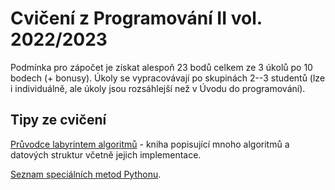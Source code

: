 # Cvičení z Programování II vol. 2022/2023

Podmínka pro zápočet je získat alespoň 23 bodů celkem ze 3 úkolů po 10 bodech (+ bonusy). Úkoly se vypracovávají po skupinách 2--3 studentů (lze i individuálně, ale úkoly jsou rozsáhlejší než v Úvodu do programování).

## Tipy ze cvičení

[Průvodce labyrintem algoritmů](http://pruvodce.ucw.cz/) - kniha popisující mnoho algoritmů a datových struktur včetně jejich implementace.

[Seznam speciálních metod Pythonu](https://docs.python.org/3/reference/datamodel.html#object.__getitem__).